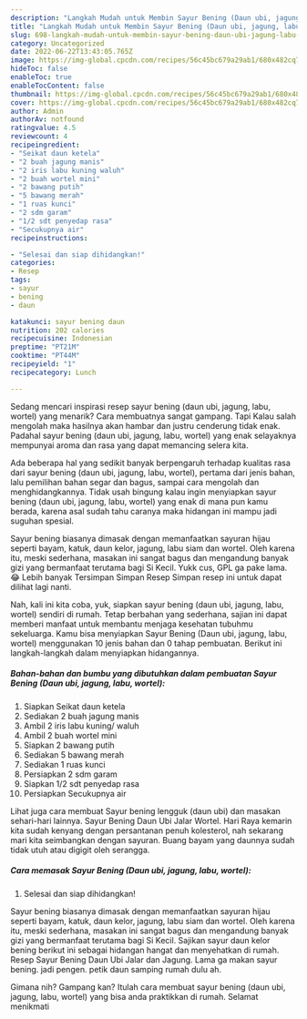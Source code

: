 ```yaml
---
description: "Langkah Mudah untuk Membin Sayur Bening (Daun ubi, jagung, labu, wortel) yang Lezat"
title: "Langkah Mudah untuk Membin Sayur Bening (Daun ubi, jagung, labu, wortel) yang Lezat"
slug: 698-langkah-mudah-untuk-membin-sayur-bening-daun-ubi-jagung-labu-wortel-yang-lezat
category: Uncategorized
date: 2022-06-22T13:43:05.765Z
image: https://img-global.cpcdn.com/recipes/56c45bc679a29ab1/680x482cq70/sayur-bening-daun-ubi-jagung-labu-wortel-foto-resep-utama.jpg
hideToc: false
enableToc: true
enableTocContent: false
thumbnail: https://img-global.cpcdn.com/recipes/56c45bc679a29ab1/680x482cq70/sayur-bening-daun-ubi-jagung-labu-wortel-foto-resep-utama.jpg
cover: https://img-global.cpcdn.com/recipes/56c45bc679a29ab1/680x482cq70/sayur-bening-daun-ubi-jagung-labu-wortel-foto-resep-utama.jpg
author: Admin
authorAv: notfound
ratingvalue: 4.5
reviewcount: 4
recipeingredient:
- "Seikat daun ketela"
- "2 buah jagung manis"
- "2 iris labu kuning waluh"
- "2 buah wortel mini"
- "2 bawang putih"
- "5 bawang merah"
- "1 ruas kunci"
- "2 sdm garam"
- "1/2 sdt penyedap rasa"
- "Secukupnya air"
recipeinstructions:

- "Selesai dan siap dihidangkan!"
categories:
- Resep
tags:
- sayur
- bening
- daun

katakunci: sayur bening daun 
nutrition: 202 calories
recipecuisine: Indonesian
preptime: "PT21M"
cooktime: "PT44M"
recipeyield: "1"
recipecategory: Lunch

---
```



Sedang mencari inspirasi resep sayur bening (daun ubi, jagung, labu, wortel) yang menarik? Cara membuatnya sangat gampang. Tapi Kalau salah mengolah maka hasilnya akan hambar dan justru cenderung tidak enak. Padahal sayur bening (daun ubi, jagung, labu, wortel) yang enak selayaknya mempunyai aroma dan rasa yang dapat memancing selera kita.


Ada beberapa hal yang sedikit banyak berpengaruh terhadap kualitas rasa dari sayur bening (daun ubi, jagung, labu, wortel), pertama dari jenis bahan, lalu pemilihan bahan segar dan bagus, sampai cara mengolah dan menghidangkannya. Tidak usah bingung kalau ingin menyiapkan sayur bening (daun ubi, jagung, labu, wortel) yang enak di mana pun kamu berada, karena asal sudah tahu caranya maka hidangan ini mampu jadi suguhan spesial.

Sayur bening biasanya dimasak dengan memanfaatkan sayuran hijau seperti bayam, katuk, daun kelor, jagung, labu siam dan wortel. Oleh karena itu, meski sederhana, masakan ini sangat bagus dan mengandung banyak gizi yang bermanfaat terutama bagi Si Kecil. Yukk cus, GPL ga pake lama. 😂 Lebih banyak Tersimpan Simpan Resep Simpan resep ini untuk dapat dilihat lagi nanti.


Nah, kali ini kita coba, yuk, siapkan sayur bening (daun ubi, jagung, labu, wortel) sendiri di rumah. Tetap berbahan yang sederhana, sajian ini dapat memberi manfaat untuk membantu menjaga kesehatan tubuhmu sekeluarga. Kamu bisa menyiapkan Sayur Bening (Daun ubi, jagung, labu, wortel) menggunakan 10 jenis bahan dan 0 tahap pembuatan. Berikut ini langkah-langkah dalam menyiapkan hidangannya.

<!--inarticleads1-->

##### Bahan-bahan dan bumbu yang dibutuhkan dalam pembuatan Sayur Bening (Daun ubi, jagung, labu, wortel):

1. Siapkan Seikat daun ketela
1. Sediakan 2 buah jagung manis
1. Ambil 2 iris labu kuning/ waluh
1. Ambil 2 buah wortel mini
1. Siapkan 2 bawang putih
1. Sediakan 5 bawang merah
1. Sediakan 1 ruas kunci
1. Persiapkan 2 sdm garam
1. Siapkan 1/2 sdt penyedap rasa
1. Persiapkan Secukupnya air


Lihat juga cara membuat Sayur bening lengguk (daun ubi) dan masakan sehari-hari lainnya. Sayur Bening Daun Ubi Jalar Wortel. Hari Raya kemarin kita sudah kenyang dengan persantanan penuh kolesterol, nah sekarang mari kita seimbangkan dengan sayuran. Buang bayam yang daunnya sudah tidak utuh atau digigit oleh serangga. 

<!--inarticleads2-->

##### Cara memasak Sayur Bening (Daun ubi, jagung, labu, wortel):


1. Selesai dan siap dihidangkan!

Sayur bening biasanya dimasak dengan memanfaatkan sayuran hijau seperti bayam, katuk, daun kelor, jagung, labu siam dan wortel. Oleh karena itu, meski sederhana, masakan ini sangat bagus dan mengandung banyak gizi yang bermanfaat terutama bagi Si Kecil. Sajikan sayur daun kelor bening berikut ini sebagai hidangan hangat dan menyehatkan di rumah. Resep Sayur Bening Daun Ubi Jalar dan Jagung. Lama ga makan sayur bening. jadi pengen. petik daun samping rumah dulu ah. 

Gimana nih? Gampang kan? Itulah cara membuat sayur bening (daun ubi, jagung, labu, wortel) yang bisa anda praktikkan di rumah. Selamat menikmati
